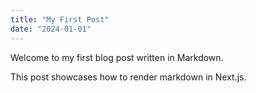 ```yaml
---
title: "My First Post"
date: "2024-01-01"
---
```


Welcome to my first blog post written in Markdown.

This post showcases how to render markdown in Next.js.
